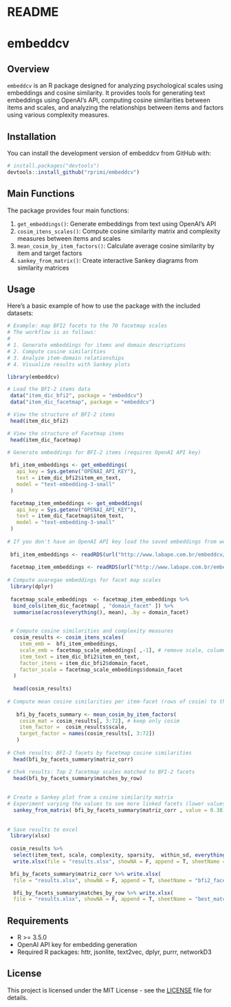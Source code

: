 # README


# embeddcv

## Overview

`embeddcv` is an R package designed for analyzing psychological scales
using embeddings and cosine similarity. It provides tools for generating
text embeddings using OpenAI’s API, computing cosine similarities
between items and scales, and analyzing the relationships between items
and factors using various complexity measures.

## Installation

You can install the development version of embeddcv from GitHub with:

``` r
# install.packages("devtools")
devtools::install_github("rprimi/embeddcv")

```

## Main Functions

The package provides four main functions:

1.  `get_embeddings()`: Generate embeddings from text using OpenAI’s API
2.  `cosim_itens_scales()`: Compute cosine similarity matrix and
    complexity measures between items and scales
3.  `mean_cosim_by_item_factors()`: Calculate average cosine similarity
    by item and target factors
4.  `sankey_from_matrix()`: Create interactive Sankey diagrams from
    similarity matrices

## Usage

Here’s a basic example of how to use the package with the included
datasets:

``` r
# Example: map BFI2 facets to the 70 facetmap scales 
# The workflow is as follows:
#
# 1. Generate embeddings for items and domain descriptions
# 2. Compute cosine similarities 
# 3. Analyze item-domain relationships
# 4. Visualize results with Sankey plots

library(embeddcv)

# Load the BFI-2 items data
 data("item_dic_bfi2", package = "embeddcv")
 data("item_dic_facetmap", package = "embeddcv")

# View the structure of BFI-2 items
 head(item_dic_bfi2)

# View the structure of Facetmap items
 head(item_dic_facetmap)

# Generate embeddings for BFI-2 items (requires OpenAI API key)
 
 bfi_item_embeddings <- get_embeddings(
   api_key = Sys.getenv("OPENAI_API_KEY"),
   text = item_dic_bfi2$item_en_text,
   model = "text-embedding-3-small"
 )

 facetmap_item_embeddings <- get_embeddings(
   api_key = Sys.getenv("OPENAI_API_KEY"),
   text = item_dic_facetmap$item_text,
   model = "text-embedding-3-small"
 )
 
# If you don't have an OpenAI API key load the saved embeddings from www.labape.com.br
 
 bfi_item_embeddings <- readRDS(url("http://www.labape.com.br/embeddcv/bfi_item_embeddings.RDS"))
 
 facetmap_item_embeddings <- readRDS(url("http://www.labape.com.br/embeddcv/facetmap_item_embeddings.RDS"))
 
# Compute avaregae embeddings for facet map scales
 library(dplyr)
 
 facetmap_scale_embeddings  <- facetmap_item_embeddings %>% 
  bind_cols(item_dic_facetmap[ , "domain_facet" ]) %>% 
  summarise(across(everything(), mean), .by = domain_facet)
 

 # Compute cosine similarities and complexity measures
  cosim_results <- cosim_itens_scales(
    item_emb =  bfi_item_embeddings,
    scale_emb = facetmap_scale_embeddings[ ,-1], # remove scale, column keep only embeddings
    item_text = item_dic_bfi2$item_en_text,
    factor_itens = item_dic_bfi2$domain_facet,
    factor_scale = facetmap_scale_embeddings$domain_facet
  )
 
  head(cosim_results)
  
# Compute mean cosine similarities per item-facet (rows of cosim) to the facetmap scales (columns of cosim )
  
   bfi_by_facets_summary <- mean_cosim_by_item_factors(
    cosim_mat = cosim_results[, 3:72], # keep only cosim
    item_factor =  cosim_results$scale,
    target_factor = names(cosim_results[, 3:72])
   )
  
# Chek results: BFI-2 facets by facetmap cosine similarities
  head(bfi_by_facets_summary$matriz_corr) 

# Chek results: Top 2 facetmap scales matched to BFI-2 facets  
  head(bfi_by_facets_summary$matches_by_row) 
 
   
# Create a Sankey plot from a cosine similarity matrix 
# Experiment varying the values to see more linked facets (lower values) or less (higher values)
  sankey_from_matrix( bfi_by_facets_summary$matriz_corr , value = 0.38)
  
  
# Save results to excel
 library(xlsx)
 
 cosim_results %>% 
  select(item_text, scale, complexity, sparsity,  within_sd, everything())  %>% 
  write.xlsx(file = "results.xlsx", showNA = F, append = T, sheetName = "cosim_mat")

 bfi_by_facets_summary$matriz_corr %>% write.xlsx(
  file = "results.xlsx", showNA = F, append = T, sheetName = "bfi2_facets_by_facemap")

  bfi_by_facets_summary$matches_by_row %>% write.xlsx(
  file = "results.xlsx", showNA = F, append = T, sheetName = "best_matches_aspects")
```


## Requirements

- R \>= 3.5.0
- OpenAI API key for embedding generation
- Required R packages: httr, jsonlite, text2vec, dplyr, purrr, networkD3

## License

This project is licensed under the MIT License - see the
[LICENSE](LICENSE) file for details.
